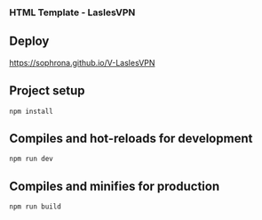 ### HTML Template - LaslesVPN

## Deploy

https://sophrona.github.io/V-LaslesVPN

## Project setup
```
npm install
```

## Compiles and hot-reloads for development
```
npm run dev
```

## Compiles and minifies for production
```
npm run build
```


